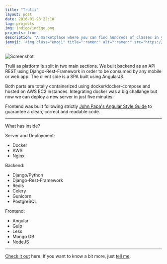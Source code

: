 ```yaml
---
title: "Trulii"
layout: post
date: 2016-01-23 22:10
tag: projects
img: indigo/indigo.png
projects: true
description: "A marketplace where you can find hundreds of classes in your city"
jemoji: '<img class="emoji" title=":ramen:" alt=":ramen:" src="https://assets.github.com/images/icons/emoji/unicode/1f35c.png" height="20" width="20" align="absmiddle">'
---
```


![Screenshot](https://s32.postimg.org/keod9jqmd/Home_Desktop.jpg)

Trulii as platform is split in two main sections. We built backend as an API REST using Django-Rest-Framework in order to be consumed by any mobile or web app. The client side is a SPA built using AngularJS. 

Both parts are totally containerized using docker/docker-compose and hosted on AWS EC2 instances. Integrating docker was a big challange but now we can deploy a new server in just five minutes.

Frontend was built following strictly [John Papa's Angular Style Guide](https://github.com/johnpapa/angular-styleguide) to guarantee a clean, correct and readable code. 


---

What has inside?

Server and Deployment:

- Docker
- AWS
- Nginx

Backend:

- Django/Python
- Django-Rest-Framework
- Redis
- Celery
- Gunicorn
- PostgreSQL

Frontend:

- Angular
- Gulp
- Less
- Mongo DB
- NodeJS

---

[Check it out](trulii.com) here.
If you want to know a bit more, just [tell me](mailto:levinoelvm@gmail.com).